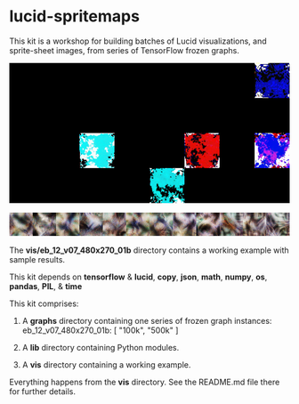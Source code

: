 # lucid-spritemaps

This kit is a workshop for building batches of Lucid visualizations, and sprite-sheet images, from series of TensorFlow frozen graphs.

![l_0_t_1024](vis/eb_12_v07_480x270_01b/500k/spritemaps/l_0_t_256.png)

![l_23_t_1024](vis/eb_12_v07_480x270_01b/500k/spritemaps/l_23_t_256.png)


The **vis/eb_12_v07_480x270_01b** directory contains a working example with sample results. 


This kit depends on **tensorflow** & **lucid**, **copy**, **json**, **math**, **numpy**, **os**, **pandas**, **PIL**, & **time**


This kit comprises:

1. A **graphs** directory containing one series of frozen graph instances:<br>
    eb_12_v07_480x270_01b:  [ "100k", "500k" ]

    
2. A **lib** directory containing Python modules.


3. A **vis** directory containing a working example.


Everything happens from the **vis** directory.
See the README.md file there for further details.


